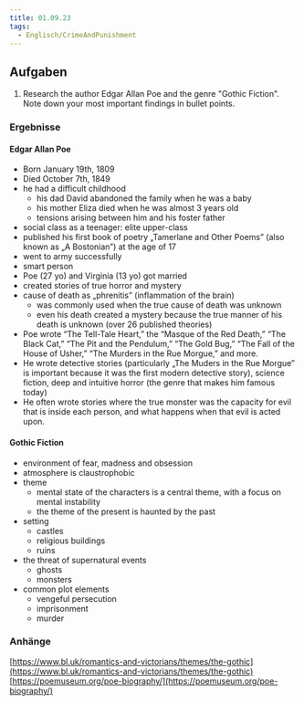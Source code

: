```yaml
---
title: 01.09.23
tags:
  - Englisch/CrimeAndPunishment
---
```

## Aufgaben

1. Research the author Edgar Allan Poe and the genre "Gothic Fiction". Note down your most important findings in bullet points.

### Ergebnisse

#### Edgar Allan Poe

- Born January 19th, 1809
- Died October 7th, 1849
-  he had a difficult childhood
	- his dad David abandoned the family when he was a baby
	- his mother Eliza died when he was almost 3 years old
	- tensions arising between him and his foster father
- social class as a teenager: elite upper-class
- published his first book of poetry „Tamerlane and Other Poems” (also known as „A Bostonian”) at the age of 17
- went to army successfully
- smart person
- Poe (27 yo) and Virginia (13 yo) got married
- created stories of true horror and mystery
- cause of death as „phrenitis” (inflammation of the brain)
	- was commonly used when the true cause of death was unknown
	- even his death created a mystery because the true manner of his death is unknown (over 26 published theories)
- Poe wrote “The Tell-Tale Heart,” the “Masque of the Red Death,” “The Black Cat,” “The Pit and the Pendulum,” “The Gold Bug,” “The Fall of the House of Usher,” “The Murders in the Rue Morgue,” and more.
- He wrote detective stories (particularly „The Muders in the Rue Morgue” is important because it was the first modern detective story), science fiction, deep and intuitive horror (the genre that makes him famous today)
- He often wrote stories where the true monster was the capacity for evil that is inside each person, and what happens when that evil is acted upon.

#### Gothic Fiction

- environment of fear, madness and obsession
- atmosphere is claustrophobic
- theme
	- mental state of the characters is a central theme, with a focus on mental instability
	- the theme of the present is haunted by the past
- setting
	- castles
	- religious buildings
	- ruins
- the threat of supernatural events
	- ghosts
	- monsters
- common plot elements
	- vengeful persecution
	- imprisonment
	- murder

### Anhänge

[https://www.bl.uk/romantics-and-victorians/themes/the-gothic](https://www.bl.uk/romantics-and-victorians/themes/the-gothic)  
[https://poemuseum.org/poe-biography/](https://poemuseum.org/poe-biography/)
